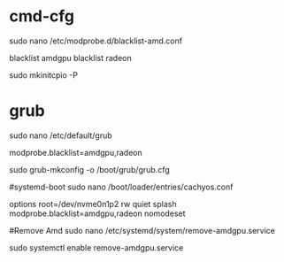 # cmd-cfg

sudo nano /etc/modprobe.d/blacklist-amd.conf

blacklist amdgpu
blacklist radeon

sudo mkinitcpio -P

# grub
sudo nano /etc/default/grub

modprobe.blacklist=amdgpu,radeon

sudo grub-mkconfig -o /boot/grub/grub.cfg

#systemd-boot
sudo nano /boot/loader/entries/cachyos.conf

options root=/dev/nvme0n1p2 rw quiet splash modprobe.blacklist=amdgpu,radeon nomodeset

#Remove Amd
sudo nano /etc/systemd/system/remove-amdgpu.service

sudo systemctl enable remove-amdgpu.service

